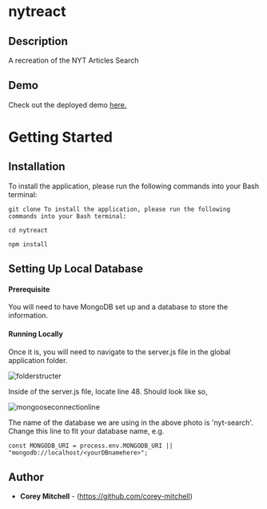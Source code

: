 # nytreact

## Description
A recreation of the NYT Articles Search

## Demo

Check out the deployed demo [here.](https://nyt-articles-react.herokuapp.com/)

# Getting Started

## Installation

To install the application, please run the following commands into your Bash terminal:

```
git clone To install the application, please run the following commands into your Bash terminal:

cd nytreact

npm install
```

## Setting Up Local Database

#### Prerequisite

You will need to have MongoDB set up and a database to store the information.

#### Running Locally
Once it is, you will need to navigate to the server.js file in the global application folder.

![folderstructer](https://user-images.githubusercontent.com/37916145/47556852-f632f080-d8d4-11e8-817f-639d9c7d0a38.PNG)

Inside of the server.js file, locate line 48. Should look like so,

![mongooseconnectionline](https://user-images.githubusercontent.com/37916145/47556972-38f4c880-d8d5-11e8-8730-99a186b16415.PNG)

The name of the database we are using in the above photo is 'nyt-search'. Change this line to fit your database name, e.g.

```
const MONGODB_URI = process.env.MONGODB_URI || "mongodb://localhost/<yourDBnamehere>";
```

## Author

* **Corey Mitchell** - (https://github.com/corey-mitchell)